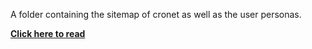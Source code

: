 A folder containing the sitemap of cronet as well as the user personas. 

[**Click here to read**](https://github.com/JerkoFesb/Cronet/tree/main/ProjectAssignments/user_personas_info_architecture/cronet_sitemap.pdf)
